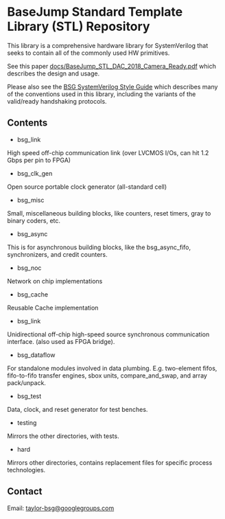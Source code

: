 # BaseJump Standard Template Library (STL) Repository

This library is a comprehensive hardware library for SystemVerilog that seeks to
contain all of the commonly used HW primitives. 

See this paper [docs/BaseJump_STL_DAC_2018_Camera_Ready.pdf](https://github.com/bespoke-silicon-group/basejump_stl/blob/master/docs/BaseJump_STL_DAC_2018_Camera_Ready.pdf)
which describes the design and usage.

Please also see the [BSG SystemVerilog Style Guide](https://docs.google.com/document/d/1xA5XUzBtz_D6aSyIBQUwFk_kSUdckrfxa2uzGjMgmCU/edit#) which describes many of the conventions used in this library, including the variants of the valid/ready handshaking protocols.

## Contents

* bsg_link

High speed off-chip communication link (over LVCMOS I/Os, can hit 1.2 Gbps per pin to FPGA)

* bsg_clk_gen

Open source portable clock generator (all-standard cell)

* bsg_misc

Small, miscellaneous building blocks, like counters, reset timers, gray to binary coders, etc.

* bsg_async

This is for asynchronous building blocks, like the bsg_async_fifo, synchronizers, and credit counters.

* bsg_noc

Network on chip implementations

* bsg_cache

Reusable Cache implementation

* bsg_link

Unidirectional off-chip high-speed source synchronous communication interface. (also used as FPGA bridge).
 
* bsg_dataflow

For standalone modules involved in data plumbing. E.g. two-element fifos, fifo-to-fifo transfer engines,
sbox units, compare_and_swap, and array pack/unpack.

* bsg_test

Data, clock, and reset generator for test benches.

* testing

Mirrors the other directories, with tests.

* hard

Mirrors other directories, contains replacement files for specific process technologies.

## Contact

Email: taylor-bsg@googlegroups.com
